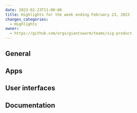 ```yaml
---
date: 2023-02-23T11:00:00
title: Highlights for the week ending February 23, 2023
changes_categories:
  - Highlights
owner:
  - https://github.com/orgs/giantswarm/teams/sig-product
---
```


## General
## Apps
## User interfaces
## Documentation